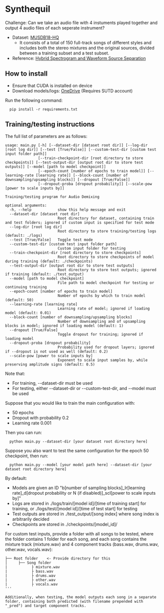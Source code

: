# Synthequil

Challenge: Can we take an audio file with 4 instuments played together and output 4 audio files of each seperate instrument?

- Dataset: [MUSDB18-HQ](https://zenodo.org/record/3338373#.YknC3DURW3A) 
  - It consists of a total of 150 full-track songs of different styles and includes both the stereo mixtures and the original sources, divided between a training subset and a test subset.
- Reference: [Hybrid Spectrogram and Waveform Source Separation](https://arxiv.org/pdf/2111.03600.pdf)

## How to install 

- Ensure that CUDA is installed on device
- Download models/logs: [OneDrive](https://sutdapac-my.sharepoint.com/:f:/g/personal/sean_gunawan_mymail_sutd_edu_sg/EkzVO-y9jCFKkCaRGX91ixQB3USPgRKeX6hfqiKIdWvyLQ?e=be3IOg) (Requires SUTD account)

Run the following command:

```python3
  pip install -r requirements.txt
```

## Training/testing instructions

The full list of parameters are as follows:
```
usage: main.py [-h] [--dataset-dir [dataset root dir]] [--log-dir [root log dir]] [--test [True/False]] [--custom-test-dir [custom test input folder path]]
               [--train-checkpoint-dir [root directory to store checkpoints]] [--test-output-dir [output root dir to store test outputs]] [--model [path to model checkpoint]]
               [--epoch-count [number of epochs to train model]] [--learning-rate [learning rate]] [--block-count [number of downsampling/upsampling blocks]] [--dropout [True/False]]
               [--dropout-proba [dropout probability]] [--scale-pow [power to scale inputs by]]

Training/testing program for Audio Demixing

optional arguments:
  -h, --help            show this help message and exit
  --dataset-dir [dataset root dir]
                        Root directory for dataset, containing train and test folders; ignored if custom input is specified for test mode
  --log-dir [root log dir]
                        Root directory to store training/testing logs (default: ./logs)
  --test [True/False]   Toggle test mode
  --custom-test-dir [custom test input folder path]
                        Custom input folder for testing
  --train-checkpoint-dir [root directory to store checkpoints]
                        Root directory to store checkpoints of model during training (default: ./checkpoints)
  --test-output-dir [output root dir to store test outputs]
                        Root directory to store test outputs; ignored if training (default: ./test_output)
  --model [path to model checkpoint]
                        File path to model checkpoint for testing or continuing training
  --epoch-count [number of epochs to train model]
                        Number of epochs by which to train model (default: 50)
  --learning-rate [learning rate]
                        Learning rate of model; ignored if loading model (default: 0.01)
  --block-count [number of downsampling/upsampling blocks]
                        Number of downsampling and of upsampling blocks in model; ignored if loading model (default: 1)
  --dropout [True/False]
                        Toggle dropout for training; ignored if loading model
  --dropout-proba [dropout probability]
                        Probability used for dropout layers; ignored if --dropout is not used as well (default: 0.2)
  --scale-pow [power to scale inputs by]
                        Exponent to scale input samples by, while preserving amplitude signs (default: 0.5)
```

Note that:
- For training, --dataset-dir must be used
- For testing, either --dataset-dir or --custom-test-dir, and --model must be used

Suppose that you would like to train the main configuration with:
- 50 epochs
- Dropout with probability 0.2
- Learning rate 0.001

Then you can run:
```
  python main.py --dataset-dir [your dataset root directory here]
```

Suppose you also want to test the same configuration for the epoch 50 checkpoint, then run:
```
  python main.py --model [your model path here] --dataset-dir [your dataset root directory here]
```
By default:
- Models are given an ID "b\[number of sampling blocks\]_lr\[learning rate\]_d\[dropout probability or N (if disabled)\]_scl\[power to scale inputs by\]"
- Logs are stored in ./logs/train/\[model id\]/\[time of training start\] for training, or ./logs/test/\[model id\]/\[time of test start\] for testing
- Test outputs are stored in ./test_output/\[song index\] where song index is arbitrarily decided
- Checkpoints are stored in ./checkpoints/\[model_id\]/

For custom test inputs, provide a folder with all songs to be tested, where the folder contains 1 folder for each song, and each song contains the mixture track (mixture.wav) and 4 component tracks (bass.wav, drums.wav, other.wav, vocals.wav):
```
├── Root folder    <- Provide directory for this
│     ├── Song folder
|           ├ mixture.wav
|           ├ bass.wav
|           ├ drums.wav
|           ├ other.wav
|           ├ vocals.wav
'''

Additionally, when testing, the model outputs each song in a separate folder, containing both predicted (with filename prepended with "_pred") and target component tracks.
